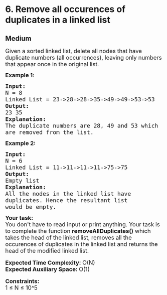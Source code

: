 # 6. Remove all occurences of duplicates in a linked list
## Medium 
<div class="problem-statement">
                <p></p><p><span style="font-size:18px">Given a sorted linked list, delete all nodes that have duplicate numbers (all occurrences), leaving only numbers that appear once in the original list.&nbsp;</span></p>

<p><span style="font-size:18px"><strong>Example 1:</strong></span></p>

<pre><span style="font-size:18px"><strong>Input: </strong></span>
<span style="font-size:18px">N = 8</span>
<span style="font-size:18px">Linked List = 23-&gt;28-&gt;28-&gt;35-&gt;49-&gt;49-&gt;53-&gt;53</span>
<span style="font-size:18px"><strong>Output:</strong> 
23 35</span>
<span style="font-size:18px"><strong>Explanation:</strong></span>
<span style="font-size:18px">The duplicate numbers are 28, 49 and 53 which 
are removed from the list.</span></pre>

<p><span style="font-size:18px"><strong>Example 2:</strong></span></p>

<pre><span style="font-size:18px"><strong>Input:</strong></span>
<span style="font-size:18px">N =<strong> </strong>6</span>
<span style="font-size:18px">Linked List =<strong> </strong>11-&gt;11-&gt;11-&gt;11-&gt;75-&gt;75</span>
<span style="font-size:18px"><strong>Output: 
</strong>Empty list</span>
<span style="font-size:18px"><strong>Explanation:</strong></span>
<span style="font-size:18px">All the nodes in the linked list have 
duplicates. </span><span style="font-size:18px">Hence the resultant list 
would be empty.</span></pre>

<div><span style="font-size:18px"><strong>Your task:</strong></span></div>

<div><span style="font-size:18px">You don't have to read input or print anything. Your task is to complete the function <strong>removeAllDuplicates()</strong>&nbsp;which takes the head of the linked list,&nbsp;removes&nbsp;all the occurences of duplicates in the linked list and returns the head of the modified linked list.</span></div>

<div>&nbsp;</div>

<div><span style="font-size:18px"><strong>Expected Time Complexity: </strong>O(N)</span></div>

<div><span style="font-size:18px"><strong>Expected Auxiliary Space: </strong>O(1)</span></div>

<div>&nbsp;</div>

<div><span style="font-size:18px"><strong>Constraints:</strong></span></div>

<div><span style="font-size:18px">1 ≤ N&nbsp;≤ 10^5</span></div>

<p>&nbsp;</p>
 <p></p>
            </div>